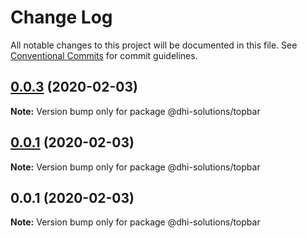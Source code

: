 # Change Log

All notable changes to this project will be documented in this file.
See [Conventional Commits](https://conventionalcommits.org) for commit guidelines.

## [0.0.3](https://github.com/DHI-Solutions/nomads/compare/@dhi-solutions/topbar@0.0.1...@dhi-solutions/topbar@0.0.3) (2020-02-03)

**Note:** Version bump only for package @dhi-solutions/topbar





## [0.0.1](https://github.com/DHI-Solutions/nomads/compare/@dhi-solutions/topbar@0.0.1...@dhi-solutions/topbar@0.0.1) (2020-02-03)

**Note:** Version bump only for package @dhi-solutions/topbar





## 0.0.1 (2020-02-03)

**Note:** Version bump only for package @dhi-solutions/topbar

